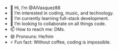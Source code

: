- 👋 Hi, I’m @AlVasquez88
- 👀 I’m interested in coding, music, and technology.
- 🌱 I’m currently learning full-stack development.
- 💞️ I’m looking to collaborate on all things code.
- 📫 How to reach me: DMs. 
- 😄 Pronouns: He/him
- ⚡ Fun fact: Without coffee, coding is impossible.

<!---
AlVasquez88/AlVasquez88 is a ✨ special ✨ repository because its `README.md` (this file) appears on your GitHub profile.
You can click the Preview link to take a look at your changes.
--->
